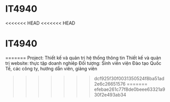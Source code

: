 # IT4940
<<<<<<< HEAD
<<<<<<< HEAD
# IT4940
=======
Project: Thiết kế và quản trị hệ thống thông tin
Thiết kế và quản trị website: thực tập doanh nghiêp
Đối tượng: Sinh viên viện Đào tạo Quốc Tế, các công ty, hướng dẫn viên, giảng viên
>>>>>>> dcf925f30f0031350524f8ba51ad2e6c26651576
=======
>>>>>>> efebae261c77f8de0beee63321a930f2e493ab34
